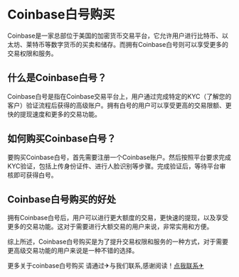 # Coinbase白号购买

Coinbase是一家总部位于美国的加密货币交易平台，它允许用户进行比特币、以太坊、莱特币等数字货币的买卖和储存。而拥有Coinbase白号则可以享受更多的交易权限和服务。

## 什么是Coinbase白号？

Coinbase白号是指在Coinbase交易平台上，用户通过完成特定的KYC（了解您的客户）验证流程后获得的高级账户。拥有白号的用户可以享受更高的交易限额、更快的提现速度和更多的交易功能。

## 如何购买Coinbase白号？

要购买Coinbase白号，首先需要注册一个Coinbase账户。然后按照平台要求完成KYC验证，包括上传身份证件、进行人脸识别等步骤。完成验证后，等待平台审核即可获得白号。

## Coinbase白号购买的好处

拥有Coinbase白号后，用户可以进行更大额度的交易，更快速的提现，以及享受更多的交易功能。这对于需要进行大额交易的用户来说，非常实用和方便。

综上所述，Coinbase白号购买是为了提升交易权限和服务的一种方式，对于需要更高级交易功能的用户来说是一种不错的选择。

更多关于coinbase白号购买 请通过✈与我们联系,感谢阅读！[点我联系✈](https://wap.G208.com)